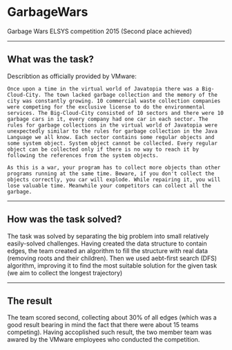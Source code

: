 # GarbageWars
Garbage Wars ELSYS competition 2015 (Second place achieved)

---
What was the task?
---

Describtion as officially provided by VMware: 

```
Once upon a time in the virtual world of Javatopia there was a Big-Cloud-City. The town lacked garbage collection and the memory of the city was constantly growing. 10 commercial waste collection companies were competing for the exclusive license to do the environmental services. The Big-Cloud-City consisted of 10 sectors and there were 10 garbage cars in it, every company had one car in each sector. The rules for garbage collections in the virtual world of Javatopia were unexpectedly similar to the rules for garbage collection in the Java Language we all know. Each sector contains some regular objects and some system object. System object cannot be collected. Every regular object can be collected only if there is no way to reach it by following the references from the system objects. 

As this is a war, your program has to collect more objects than other programs running at the same time. Beware, if you don't collect the objects correctly, you car will explode. While repairing it, you will lose valuable time. Meanwhile your competitors can collect all the garbage.
```

---
How was the task solved?
---

The task was solved by separating the big problem into small relatively easily-solved challenges. Having created the data structure to contain edges, the team created an algorithm to fill the structure with real data (removing roots and their children). Then we used аebt-first search (DFS) algorithm, improving it to find the most suitable solution for the given task (we aim to collect the longest trajectory)

---
The result
---

The team scored second, collecting about 30% of all edges (which was a good result bearing in mind the fact that there were about 15 teams competing). Having accoplished such result, the two member team was awared by the VMware employees who conducted the competition.
